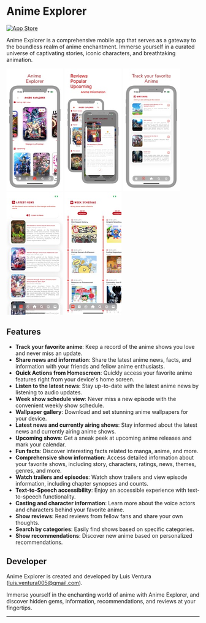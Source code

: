 # Anime Explorer

[![App Store](https://img.shields.io/badge/App_Store-0D96F6?style=for-the-badge&logo=app-store&logoColor=white)](https://apps.apple.com/app/id6474981106)

Anime Explorer is a comprehensive mobile app that serves as a gateway to the boundless realm of anime enchantment. Immerse yourself in a curated universe of captivating stories, iconic characters, and breathtaking animation.

![Cocktail Bliss](images/img_12.jpeg)
![Cocktail Bliss](images/img_2.jpeg)
![Cocktail Bliss](images/img_10.jpeg)
![Cocktail Bliss](images/img_15.jpeg)
![Cocktail Bliss](images/img_16.jpeg)

## Features

- **Track your favorite anime**: Keep a record of the anime shows you love and never miss an update.
- **Share news and information**: Share the latest anime news, facts, and information with your friends and fellow anime enthusiasts.
- **Quick Actions from Homescreen**: Quickly access your favorite anime features right from your device's home screen.
- **Listen to the latest news**: Stay up-to-date with the latest anime news by listening to audio updates.
- **Week show schedule view**: Never miss a new episode with the convenient weekly show schedule.
- **Wallpaper gallery**: Download and set stunning anime wallpapers for your device.
- **Latest news and currently airing shows**: Stay informed about the latest news and currently airing anime shows.
- **Upcoming shows**: Get a sneak peek at upcoming anime releases and mark your calendar.
- **Fun facts**: Discover interesting facts related to manga, anime, and more.
- **Comprehensive show information**: Access detailed information about your favorite shows, including story, characters, ratings, news, themes, genres, and more.
- **Watch trailers and episodes**: Watch show trailers and view episode information, including chapter synopses and counts.
- **Text-to-Speech accessibility**: Enjoy an accessible experience with text-to-speech functionality.
- **Casting and character information**: Learn more about the voice actors and characters behind your favorite anime.
- **Show reviews**: Read reviews from fellow fans and share your own thoughts.
- **Search by categories**: Easily find shows based on specific categories.
- **Show recommendations**: Discover new anime based on personalized recommendations.

## Developer

Anime Explorer is created and developed by Luis Ventura (luis.ventura005@gmail.com).

Immerse yourself in the enchanting world of anime with Anime Explorer, and discover hidden gems, information, recommendations, and reviews at your fingertips.

-------------------------------------------------------
